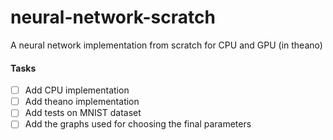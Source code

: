 # neural-network-scratch
A neural network implementation from scratch for CPU and GPU (in theano)

#### Tasks
- [ ] Add CPU implementation
- [ ] Add theano implementation
- [ ] Add tests on MNIST dataset
- [ ] Add the graphs used for choosing the final parameters
